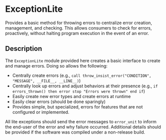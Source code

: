 # ExceptionLite

Provides a basic method for throwing errors to centralize error creation, management, and checking. This allows consumers to check for errors, proactively, without halting program execution in the event of an error.


## Description

The `ExceptionLite` module provided here creates a basic interface to create and manage errors. Doing so allows the following:
+ Centrally create errors (e.g., `call throw_insist_error("CONDITION", "MESSAGE", __FILE__, __LINE__)`)
+ Centrally look up errors and adjust behaviors at their presence (e.g., `if errors_thrown() then error stop "Errors were thrown" end if`)
+ Easily create new error types and create errors at runtime
+ Easily clear errors (should be done sparingly)
+ Provides simple, but specialized, errors for features that are not configured or implemented.

All lite exceptions should send the error messages to `error_unit` to inform the end-user of the error and why failure occurred. Additional details should be provided if the software was compiled under a non-release build.


